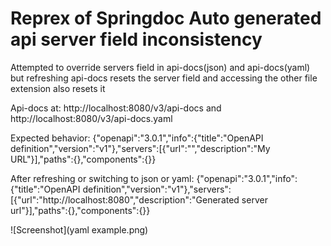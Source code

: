 # Reprex of Springdoc Auto generated api server field inconsistency 

Attempted to override servers field in api-docs(json) and api-docs(yaml) but refreshing api-docs resets the server field and accessing the other file extension also resets it

Api-docs at:
http://localhost:8080/v3/api-docs
and
http://localhost:8080/v3/api-docs.yaml

Expected behavior:
{"openapi":"3.0.1","info":{"title":"OpenAPI definition","version":"v1"},"servers":[{"url":"","description":"My URL"}],"paths":{},"components":{}}

After refreshing or switching to json or yaml:
{"openapi":"3.0.1","info":{"title":"OpenAPI definition","version":"v1"},"servers":[{"url":"http://localhost:8080","description":"Generated server url"}],"paths":{},"components":{}}

![Screenshot](yaml example.png)
